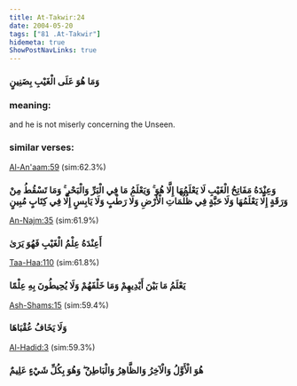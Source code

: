 ```yaml
---
title: At-Takwir:24
date: 2004-05-20
tags: ["81 .At-Takwir"]
hidemeta: true 
ShowPostNavLinks: true 
---
```

### وَمَا هُوَ عَلَى الْغَيْبِ بِضَنِينٍ
### meaning: 
and he is not miserly concerning the Unseen.
### similar verses: 

[Al-An'aam:59](/6/59) (sim:62.3%)

### وَعِنْدَهُ مَفَاتِحُ الْغَيْبِ لَا يَعْلَمُهَا إِلَّا هُوَ ۚ وَيَعْلَمُ مَا فِي الْبَرِّ وَالْبَحْرِ ۚ وَمَا تَسْقُطُ مِنْ وَرَقَةٍ إِلَّا يَعْلَمُهَا وَلَا حَبَّةٍ فِي ظُلُمَاتِ الْأَرْضِ وَلَا رَطْبٍ وَلَا يَابِسٍ إِلَّا فِي كِتَابٍ مُبِينٍ

[An-Najm:35](/53/35) (sim:61.9%)

### أَعِنْدَهُ عِلْمُ الْغَيْبِ فَهُوَ يَرَىٰ

[Taa-Haa:110](/20/110) (sim:61.8%)

### يَعْلَمُ مَا بَيْنَ أَيْدِيهِمْ وَمَا خَلْفَهُمْ وَلَا يُحِيطُونَ بِهِ عِلْمًا

[Ash-Shams:15](/91/15) (sim:59.4%)

### وَلَا يَخَافُ عُقْبَاهَا

[Al-Hadid:3](/57/3) (sim:59.3%)

### هُوَ الْأَوَّلُ وَالْآخِرُ وَالظَّاهِرُ وَالْبَاطِنُ ۖ وَهُوَ بِكُلِّ شَيْءٍ عَلِيمٌ
